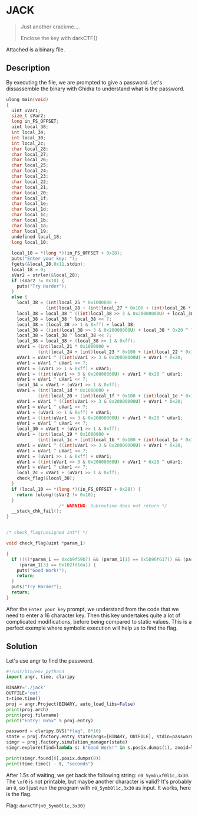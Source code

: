 # JACK

> Just another crackme....
>
> Enclose the key with darkCTF{}

Attached is a binary file.

## Description

By executing the file, we are prompted to give a password. Let's dissassemble the binary with Ghidra to understand what is the password.

```c
ulong main(void)
{
  uint uVar1;
  size_t sVar2;
  long in_FS_OFFSET;
  uint local_38;
  int local_34;
  int local_30;
  int local_2c;
  char local_28;
  char local_27;
  char local_26;
  char local_25;
  char local_24;
  char local_23;
  char local_22;
  char local_21;
  char local_20;
  char local_1f;
  char local_1e;
  char local_1d;
  char local_1c;
  char local_1b;
  char local_1a;
  char local_19;
  undefined local_18;
  long local_10;
  
  local_10 = *(long *)(in_FS_OFFSET + 0x28);
  puts("Enter your key: ");
  fgets(&local_28,0x11,stdin);
  local_18 = 0;
  sVar2 = strlen(&local_28);
  if (sVar2 != 0x10) {
    puts("Try Harder");
  }
  else {
    local_38 = (int)local_25 * 0x1000000 +
               (int)local_28 + (int)local_27 * 0x100 + (int)local_26 * 0x10000;
    local_38 = local_38 ^ ((int)local_38 >> 3 & 0x20000000U) + local_38 * 0x20;
    local_38 = local_38 ^ local_38 << 7;
    local_38 = (local_38 >> 1 & 0xff) + local_38;
    local_38 = ((int)local_38 >> 3 & 0x20000000U) + local_38 * 0x20 ^ local_38;
    local_38 = local_38 ^ local_38 << 7;
    local_38 = local_38 + (local_38 >> 1 & 0xff);
    uVar1 = (int)local_21 * 0x1000000 +
            (int)local_24 + (int)local_23 * 0x100 + (int)local_22 * 0x10000;
    uVar1 = uVar1 ^ ((int)uVar1 >> 3 & 0x20000000U) + uVar1 * 0x20;
    uVar1 = uVar1 ^ uVar1 << 7;
    uVar1 = (uVar1 >> 1 & 0xff) + uVar1;
    uVar1 = ((int)uVar1 >> 3 & 0x20000000U) + uVar1 * 0x20 ^ uVar1;
    uVar1 = uVar1 ^ uVar1 << 7;
    local_34 = uVar1 + (uVar1 >> 1 & 0xff);
    uVar1 = (int)local_1d * 0x1000000 +
            (int)local_20 + (int)local_1f * 0x100 + (int)local_1e * 0x10000;
    uVar1 = uVar1 ^ ((int)uVar1 >> 3 & 0x20000000U) + uVar1 * 0x20;
    uVar1 = uVar1 ^ uVar1 << 7;
    uVar1 = (uVar1 >> 1 & 0xff) + uVar1;
    uVar1 = ((int)uVar1 >> 3 & 0x20000000U) + uVar1 * 0x20 ^ uVar1;
    uVar1 = uVar1 ^ uVar1 << 7;
    local_30 = uVar1 + (uVar1 >> 1 & 0xff);
    uVar1 = (int)local_19 * 0x1000000 +
            (int)local_1c + (int)local_1b * 0x100 + (int)local_1a * 0x10000;
    uVar1 = uVar1 ^ ((int)uVar1 >> 3 & 0x20000000U) + uVar1 * 0x20;
    uVar1 = uVar1 ^ uVar1 << 7;
    uVar1 = (uVar1 >> 1 & 0xff) + uVar1;
    uVar1 = ((int)uVar1 >> 3 & 0x20000000U) + uVar1 * 0x20 ^ uVar1;
    uVar1 = uVar1 ^ uVar1 << 7;
    local_2c = uVar1 + (uVar1 >> 1 & 0xff);
    check_flag(&local_38);
  }
  if (local_10 == *(long *)(in_FS_OFFSET + 0x28)) {
    return (ulong)(sVar2 != 0x10);
  }
                    /* WARNING: Subroutine does not return */
  __stack_chk_fail();
}


/* check_flag(unsigned int*) */

void check_flag(uint *param_1)

{
  if ((((*param_1 == 0xcb9f59b7) && (param_1[1] == 0x5b90f617)) && (param_1[2] == 0x20e59633)) &&
     (param_1[3] == 0x102fd1da)) {
    puts("Good Work!");
    return;
  }
  puts("Try Harder");
  return;
}
```

After the `Enter your key` prompt, we understand from the code that we need to enter a 16 character key. Then this key undertakes quite a lot of complicated modifications, before being compared to static values. This is a perfect exemple where symbolic execution will help us to find the flag.

## Solution

Let's use angr to find the password.

```python
#!/usr/bin/env python3
import angr, time, claripy

BINARY='./jack'
OUTFILE='out'
t=time.time()
proj = angr.Project(BINARY, auto_load_libs=False)
print(proj.arch)
print(proj.filename)
print("Entry: 0x%x" % proj.entry)

password = claripy.BVS("flag", 8*16)
state = proj.factory.entry_state(args=[BINARY, OUTFILE], stdin=password)
simgr = proj.factory.simulation_manager(state)
simgr.explore(find=lambda s: b"Good Work!" in s.posix.dumps(1), avoid=lambda s: b"Try harder" in s.posix.dumps(1))

print(simgr.found[0].posix.dumps(0))
print(time.time() - t, "seconds")

```

After 1.5s of waiting, we get back the following string: `n0_5ymb\xf0l1c,3x30`. The `\xf0` is not printable, but maybe another character is valid? It's probably an `0`, so I just run the program with `n0_5ymb0l1c,3x30` as input. It works, here is the flag.

Flag: `darkCTF{n0_5ymb0l1c,3x30}`
